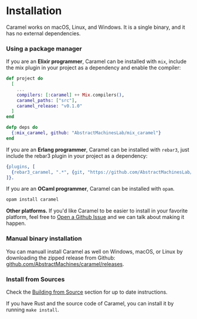 # Installation

Caramel works on macOS, Linux, and Windows. It is a single binary, and it has no
external dependencies.

### Using a package manager

If you are an **Elixir programmer**, Caramel can be installed with `mix`, include the mix plugin in your project as a dependency and enable the compiler:

```elixir
def project do
  [
    ...
    compilers: [:caramel] ++ Mix.compilers(),
    caramel_paths: ["src"],
    caramel_release: "v0.1.0"
  ]
end

defp deps do
  {:mix_caramel, github: "AbstractMachinesLab/mix_caramel"}
end
```

If you are an **Erlang programmer**, Caramel can be installed with `rebar3`, just include the rebar3 plugin in your project as a dependency:

```erlang
{plugins, [
  {rebar3_caramel, ".*", {git, "https://github.com/AbstractMachinesLab/rebar3_caramel.git", {branch, "main"}}}
]}.
```

If you are an **OCaml programmer**, Caramel can be installed with `opam`.

```sh
opam install caramel
```

**Other platforms.** If you'd like Caramel to be easier to install in your favorite platform, feel
free to [Open a Github
Issue](https://github.com/AbstractMachinesLab/caramel/issues/new) and we can
talk about making it happen.

### Manual binary installation

You can manuall install Caramel as well on Windows, macOS, or Linux by downloading
the zipped release from Github:
[github.com/AbstractMachines/caramel/releases](https://github.com/AbstractMachinesLab/caramel/releases/#user-content-assets).

### Install from Sources

Check the [Building from Source](../contrib/building.md) section for up to
date instructions.

If you have Rust and the source code of Caramel, you can install it by running `make install`.
